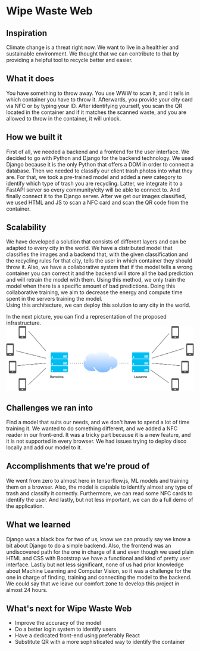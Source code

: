 # Wipe Waste Web

## Inspiration
Climate change is a threat right now. We want to live in a healthier and sustainable environment. We thought that we can contribute to that by providing a helpful tool to recycle better and easier.

## What it does
You have something to throw away. You use WWW to scan it, and it tells in which container you have to throw it. Afterwards, you provide your city card via NFC or by typing your ID. After identifying yourself, you scan the QR located in the container and if it matches the scanned waste, and you are allowed to throw in the container, it will unlock.

## How we built it
First of all, we needed a backend and a frontend for the user interface. We decided to go with Python and Django for the backend technology. We used Django because it is the only Python that offers a DOM in order to connect a database. Then we needed to classify our client trash photos into what they are. For that, we took a pre-trained model and added a new category to identify which type of trash you are recycling. Latter, we integrate it to a FastAPI server so every community/city will be able to connect to. And finally connect it to the Django server. After we get our images classified, we used HTML and JS to scan a NFC card and scan the QR code from the container.


## Scalability
We have developed a solution that consists of different layers and can be adapted to every city in the world. We have a distributed model that classifies the images and a backend that, with the given classification and the recycling rules for that city, tells the user in which container they should throw it. 
Also, we have a collaborative system that if the model tells a wrong container you can correct it and the backend will store all the bad prediction and will retrain the model with them. Using this method, we only train the model when there is a specific amount of bad predictions. Doing this collaborative training, we aim to decrease the energy and compute time spent in the servers training the model.  
Using this architecture, we can deploy this solution to any city in the world. 

In the next picture, you can find a representation of the proposed infrastructure.
![Infrastructure](https://github.com/jmiarons/wipe-waste-web/blob/main/assets/diagram-www.png?raw=true)

## Challenges we ran into
Find a model that suits our needs, and we don't have to spend a lot of time training it. 
We wanted to do something different, and we added a NFC reader in our front-end. It was a tricky part because it is a new feature, and it is not supported in every browser.
We had issues trying to deploy disco locally and add our model to it.

## Accomplishments that we're proud of
We went from zero to almost hero in tensorflow.js, ML models and training them on a browser. Also, the model is capable to identify almost any type of trash and classify it correctly. Furthermore, we can read some NFC cards to identify the user. And lastly, but not less important, we can do a full demo of the application.

## What we learned
Django was a black box for two of us, know we can proudly say we know a bit about Django to do a simple backend. Also, the frontend was an undiscovered path for the one in charge of it and even though we used plain HTML and CSS with Bootstrap we have a functional and kind of pretty user interface. Lastly but not less significant, none of us had prior knowledge about Machine Learning and Computer Vision, so it was a challenge for the one in charge of finding, training and connecting the model to the backend. We could say that we leave our comfort zone to develop this project in almost 24 hours. 

## What's next for Wipe Waste Web
- Improve the accuracy of the model
- Do a better login system to identify users
- Have a dedicated front-end using preferably React
- Substitute QR with a more sophisticated way to identify the container
